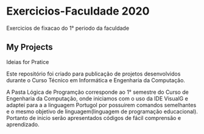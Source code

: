 # Exercicios-Faculdade 2020
 Exercicios de fixacao do 1° periodo da faculdade

## My Projects
 Ideias for Pratice 

Este repositório foi criado para publicação de projetos desenvolvidos durante o Curso Técnico em Informática e Engenharia da Computação.

A Pasta Lógica de Programção corresponde ao 1° semestre do Curso de Engenharia da Computação, onde iniciamos com o uso da IDE VisualG e adaptei para a a linguagem Portugol por possuirem comandos semelhantes e o mesmo objetivo de linguagem(linguagem de programação educacional). Portanto de inicio serão apresentados códigos de fácil comprensão e aprendizado.
